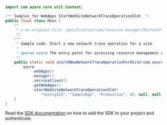 ```java
import com.azure.core.util.Context;

/** Samples for WebApps StartWebSiteNetworkTraceOperationSlot. */
public final class Main {
    /*
     * x-ms-original-file: specification/web/resource-manager/Microsoft.Web/stable/2021-03-01/examples/StartWebSiteNetworkTraceOperation.json
     */
    /**
     * Sample code: Start a new network trace operation for a site.
     *
     * @param azure The entry point for accessing resource management APIs in Azure.
     */
    public static void startANewNetworkTraceOperationForASite(com.azure.resourcemanager.AzureResourceManager azure) {
        azure
            .webApps()
            .manager()
            .serviceClient()
            .getWebApps()
            .startWebSiteNetworkTraceOperationSlot(
                "testrg123", "SampleApp", "Production", 60, null, null, Context.NONE);
    }
}
```

Read the [SDK documentation](https://github.com/Azure/azure-sdk-for-java/blob/azure-resourcemanager_2.15.0/sdk/resourcemanager/azure-resourcemanager/README.md) on how to add the SDK to your project and authenticate.
